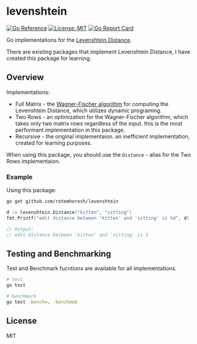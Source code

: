 # levenshtein

[![Go Reference](https://pkg.go.dev/badge/github.com/rotemhoresh/levenshtein.svg)](https://pkg.go.dev/github.com/rotemhoresh/levenshtein)
[![License: MIT](https://img.shields.io/badge/License-MIT-blue.svg)](https://opensource.org/licenses/MIT)
[![Go Report Card](https://goreportcard.com/badge/github.com/rotemhoresh/levenshtein)](https://goreportcard.com/report/github.com/rotemhoresh/levenshtein)


Go implementations for the [Levenshtein Distance](https://en.wikipedia.org/wiki/Levenshtein_distance).

There are existing packages that implement Levenshtein Distance, I have created this package for learning.

## Overview

Implementations:
- Full Matrix - the [Wagner-Fischer algorithm](https://en.wikipedia.org/wiki/Wagner%E2%80%93Fischer_algorithm) for computing the Levenshtein Distance, which utilizes dynamic programing.
- Two Rows - an optimization for the Wagner-Fischer algorithm, which takes only two matrix rows regardless of the input. this is the most performant implementation in this package.
- Recursive - the original implementaion. an inefficient implementation, created for learning purposes.

When using this package, you should use the `Distance` - alias for the Two Rows implementaion.

### Example

Using this package:

```bash
go get github.com/rotemhoresh/levenshtein
```

```go
d := levenshtein.Distance("kitten", "sitting")
fmt.Printf("edit distance between 'kitten' and 'sitting' is %d", d)

// Output:
// edit distance between 'kitten' and 'sitting' is 3
```

## Testing and Benchmarking

Test and Benchmark fucntions are available for all implementations.

```bash
# test
go test

# benchmark
go test -bench=. -benchmem
```

## License

MIT
